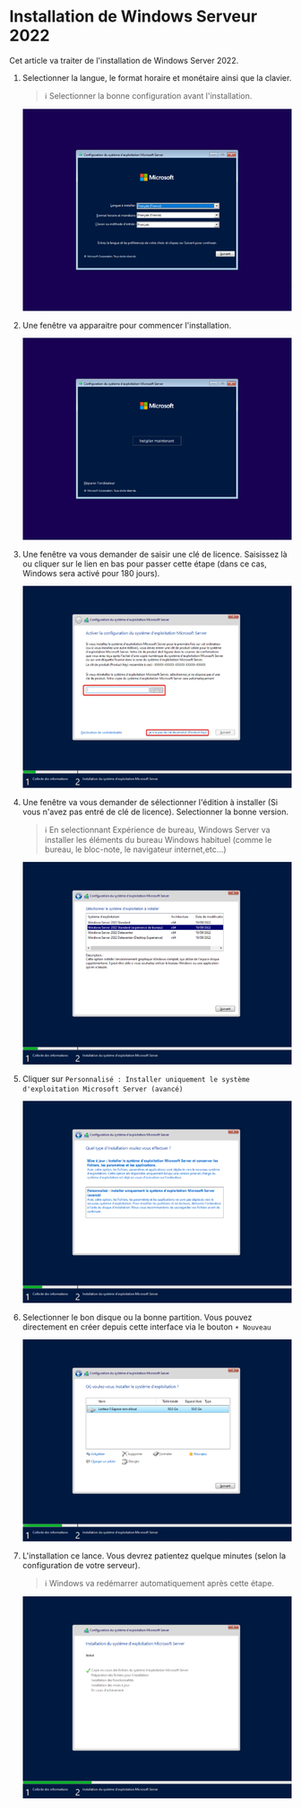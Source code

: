 # Installation de Windows Serveur 2022

Cet article va traiter de l'installation de Windows Server 2022.  

1. Selectionner la langue, le format horaire et monétaire ainsi que la clavier.  
    > ℹ Selectionner la bonne configuration avant l'installation.

    ![Selection langue](./res/Install01.png)

2. Une fenêtre va apparaitre pour commencer l'installation.  

    ![Fenêtre début installation](./res/Install02.png)

3. Une fenêtre va vous demander de saisir une clé de licence. Saisissez là ou cliquer sur le lien en bas pour passer cette étape (dans ce cas, Windows sera activé pour 180 jours).

    ![Fenêtre clé de licence](res/Install03.png)

4. Une fenêtre va vous demander de sélectionner l'édition à installer (Si vous n'avez pas entré de clé de licence). Selectionner la bonne version.  
    > ℹ En selectionnant Expérience de bureau, Windows Server va installer les éléments du bureau Windows habituel (comme le bureau, le bloc-note, le navigateur internet,etc...)

    ![Fenêtre selection des versions](res/Install04.png)

5. Cliquer sur `Personnalisé : Installer uniquement le système d'exploitation Microsoft Server (avancé)`

    ![Type d'installation](./res/Install05.png)

6. Selectionner le bon disque ou la bonne partition. Vous pouvez directement en créer depuis cette interface via le bouton `☀ Nouveau`

    ![Selection disque ou partition](res/Install06.png)

7. L'installation ce lance. Vous devrez patientez quelque minutes (selon la configuration de votre serveur).
    > ℹ Windows va redémarrer automatiquement après cette étape.  

    ![Fenêtre d'installation](res/Install07.png)
